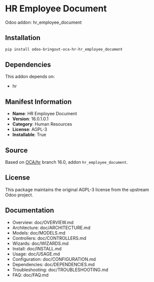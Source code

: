 # HR Employee Document

Odoo addon: hr_employee_document

## Installation

```bash
pip install odoo-bringout-oca-hr-hr_employee_document
```

## Dependencies

This addon depends on:
- hr

## Manifest Information

- **Name**: HR Employee Document
- **Version**: 16.0.1.0.1
- **Category**: Human Resources
- **License**: AGPL-3
- **Installable**: True

## Source

Based on [OCA/hr](https://github.com/OCA/hr) branch 16.0, addon `hr_employee_document`.

## License

This package maintains the original AGPL-3 license from the upstream Odoo project.

## Documentation

- Overview: doc/OVERVIEW.md
- Architecture: doc/ARCHITECTURE.md
- Models: doc/MODELS.md
- Controllers: doc/CONTROLLERS.md
- Wizards: doc/WIZARDS.md
- Install: doc/INSTALL.md
- Usage: doc/USAGE.md
- Configuration: doc/CONFIGURATION.md
- Dependencies: doc/DEPENDENCIES.md
- Troubleshooting: doc/TROUBLESHOOTING.md
- FAQ: doc/FAQ.md
